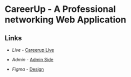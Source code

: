 # CareerUp - A Professional networking Web Application

## Links 

- *Live* - [Careerup Live](https://careerup-sm48.onrender.com/)

- *Admin* - [Admin Side](https://careerup-sm48.onrender.com/admin)  

- *Figma* - [Design](https://www.figma.com/file/aL7RovYZpaBt8aZoOdNNOW/CareerUp-Professional-Network?type=design&node-id=0%3A1&mode=design&t=SCntLb9nuX1678vR-1)
